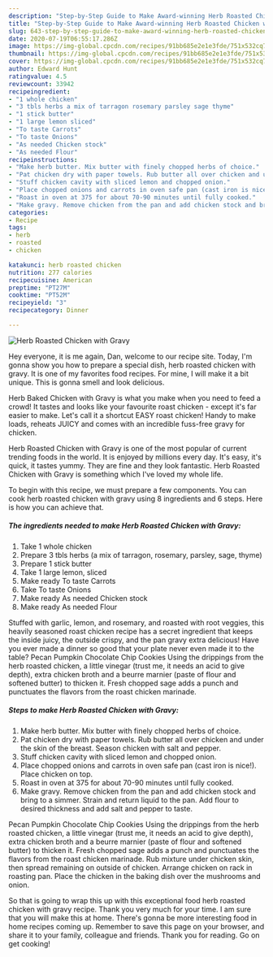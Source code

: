```yaml
---
description: "Step-by-Step Guide to Make Award-winning Herb Roasted Chicken with Gravy"
title: "Step-by-Step Guide to Make Award-winning Herb Roasted Chicken with Gravy"
slug: 643-step-by-step-guide-to-make-award-winning-herb-roasted-chicken-with-gravy
date: 2020-07-19T06:55:17.286Z
image: https://img-global.cpcdn.com/recipes/91bb685e2e1e3fde/751x532cq70/herb-roasted-chicken-with-gravy-recipe-main-photo.jpg
thumbnail: https://img-global.cpcdn.com/recipes/91bb685e2e1e3fde/751x532cq70/herb-roasted-chicken-with-gravy-recipe-main-photo.jpg
cover: https://img-global.cpcdn.com/recipes/91bb685e2e1e3fde/751x532cq70/herb-roasted-chicken-with-gravy-recipe-main-photo.jpg
author: Edward Hunt
ratingvalue: 4.5
reviewcount: 33942
recipeingredient:
- "1 whole chicken"
- "3 tbls herbs a mix of tarragon rosemary parsley sage thyme"
- "1 stick butter"
- "1 large lemon sliced"
- "To taste Carrots"
- "To taste Onions"
- "As needed Chicken stock"
- "As needed Flour"
recipeinstructions:
- "Make herb butter. Mix butter with finely chopped herbs of choice."
- "Pat chicken dry with paper towels. Rub butter all over chicken and under the skin of the breast. Season chicken with salt and pepper."
- "Stuff chicken cavity with sliced lemon and chopped onion."
- "Place chopped onions and carrots in oven safe pan (cast iron is nice!). Place chicken on top."
- "Roast in oven at 375 for about 70-90 minutes until fully cooked."
- "Make gravy. Remove chicken from the pan and add chicken stock and bring to a simmer. Strain and return liquid to the pan. Add flour to desired thickness and add salt and pepper to taste."
categories:
- Recipe
tags:
- herb
- roasted
- chicken

katakunci: herb roasted chicken 
nutrition: 277 calories
recipecuisine: American
preptime: "PT27M"
cooktime: "PT52M"
recipeyield: "3"
recipecategory: Dinner

---
```



![Herb Roasted Chicken with Gravy](https://img-global.cpcdn.com/recipes/91bb685e2e1e3fde/751x532cq70/herb-roasted-chicken-with-gravy-recipe-main-photo.jpg)

Hey everyone, it is me again, Dan, welcome to our recipe site. Today, I'm gonna show you how to prepare a special dish, herb roasted chicken with gravy. It is one of my favorites food recipes. For mine, I will make it a bit unique. This is gonna smell and look delicious.

Herb Baked Chicken with Gravy is what you make when you need to feed a crowd! It tastes and looks like your favourite roast chicken - except it&#39;s far easier to make. Let&#39;s call it a shortcut EASY roast chicken! Handy to make loads, reheats JUICY and comes with an incredible fuss-free gravy for chicken.

Herb Roasted Chicken with Gravy is one of the most popular of current trending foods in the world. It is enjoyed by millions every day. It's easy, it's quick, it tastes yummy. They are fine and they look fantastic. Herb Roasted Chicken with Gravy is something which I've loved my whole life.


To begin with this recipe, we must prepare a few components. You can cook herb roasted chicken with gravy using 8 ingredients and 6 steps. Here is how you can achieve that.

<!--inarticleads1-->

##### The ingredients needed to make Herb Roasted Chicken with Gravy:

1. Take 1 whole chicken
1. Prepare 3 tbls herbs (a mix of tarragon, rosemary, parsley, sage, thyme)
1. Prepare 1 stick butter
1. Take 1 large lemon, sliced
1. Make ready To taste Carrots
1. Take To taste Onions
1. Make ready As needed Chicken stock
1. Make ready As needed Flour


Stuffed with garlic, lemon, and rosemary, and roasted with root veggies, this heavily seasoned roast chicken recipe has a secret ingredient that keeps the inside juicy, the outside crispy, and the pan gravy extra delicious! Have you ever made a dinner so good that your plate never even made it to the table? Pecan Pumpkin Chocolate Chip Cookies Using the drippings from the herb roasted chicken, a little vinegar (trust me, it needs an acid to give depth), extra chicken broth and a beurre marnier (paste of flour and softened butter) to thicken it. Fresh chopped sage adds a punch and punctuates the flavors from the roast chicken marinade. 

<!--inarticleads2-->

##### Steps to make Herb Roasted Chicken with Gravy:

1. Make herb butter. Mix butter with finely chopped herbs of choice.
1. Pat chicken dry with paper towels. Rub butter all over chicken and under the skin of the breast. Season chicken with salt and pepper.
1. Stuff chicken cavity with sliced lemon and chopped onion.
1. Place chopped onions and carrots in oven safe pan (cast iron is nice!). Place chicken on top.
1. Roast in oven at 375 for about 70-90 minutes until fully cooked.
1. Make gravy. Remove chicken from the pan and add chicken stock and bring to a simmer. Strain and return liquid to the pan. Add flour to desired thickness and add salt and pepper to taste.


Pecan Pumpkin Chocolate Chip Cookies Using the drippings from the herb roasted chicken, a little vinegar (trust me, it needs an acid to give depth), extra chicken broth and a beurre marnier (paste of flour and softened butter) to thicken it. Fresh chopped sage adds a punch and punctuates the flavors from the roast chicken marinade. Rub mixture under chicken skin, then spread remaining on outside of chicken. Arrange chicken on rack in roasting pan. Place the chicken in the baking dish over the mushrooms and onion. 

So that is going to wrap this up with this exceptional food herb roasted chicken with gravy recipe. Thank you very much for your time. I am sure that you will make this at home. There's gonna be more interesting food in home recipes coming up. Remember to save this page on your browser, and share it to your family, colleague and friends. Thank you for reading. Go on get cooking!
